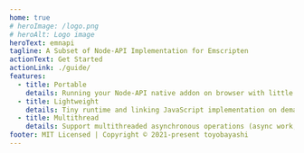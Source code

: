 ```yaml
---
home: true
# heroImage: /logo.png
# heroAlt: Logo image
heroText: emnapi
tagline: A Subset of Node-API Implementation for Emscripten
actionText: Get Started
actionLink: ./guide/
features:
  - title: Portable
    details: Running your Node-API native addon on browser with little code change.
  - title: Lightweight
    details: Tiny runtime and linking JavaScript implementation on demand.
  - title: Multithread
    details: Support multithreaded asynchronous operations (async work, thread safe functions) via Web Worker.
footer: MIT Licensed | Copyright © 2021-present toyobayashi
---
```

